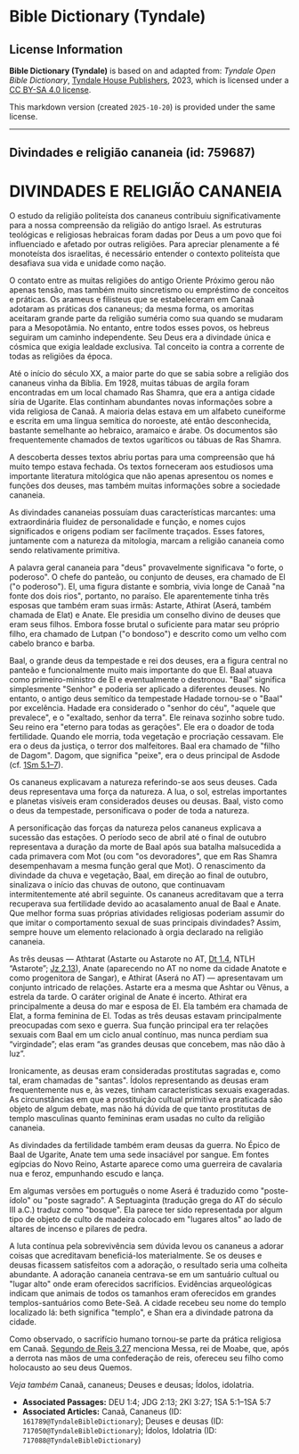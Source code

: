 # Bible Dictionary (Tyndale)

## License Information

**Bible Dictionary (Tyndale)** is based on and adapted from: _Tyndale Open Bible Dictionary_, [Tyndale House Publishers](https://tyndaleopenresources.com/), 2023, which is licensed under a [CC BY-SA 4.0 license](https://creativecommons.org/licenses/by-sa/4.0/legalcode.en).

This markdown version (created `2025-10-20`) is provided under the same license.



--------------------------------

## Divindades e religião cananeia (id: 759687)

DIVINDADES E RELIGIÃO CANANEIA
==============================

O estudo da religião politeísta dos cananeus contribuiu significativamente para a nossa compreensão da religião do antigo Israel. As estruturas teológicas e religiosas hebraicas foram dadas por Deus a um povo que foi influenciado e afetado por outras religiões. Para apreciar plenamente a fé monoteísta dos israelitas, é necessário entender o contexto politeísta que desafiava sua vida e unidade como nação.

O contato entre as muitas religiões do antigo Oriente Próximo gerou não apenas tensão, mas também muito sincretismo ou empréstimo de conceitos e práticas. Os arameus e filisteus que se estabeleceram em Canaã adotaram as práticas dos cananeus; da mesma forma, os amoritas aceitaram grande parte da religião suméria como sua quando se mudaram para a Mesopotâmia. No entanto, entre todos esses povos, os hebreus seguiram um caminho independente. Seu Deus era a divindade única e cósmica que exigia lealdade exclusiva. Tal conceito ia contra a corrente de todas as religiões da época.

Até o início do século XX, a maior parte do que se sabia sobre a religião dos cananeus vinha da Bíblia. Em 1928, muitas tábuas de argila foram encontradas em um local chamado Ras Shamra, que era a antiga cidade síria de Ugarite. Elas continham abundantes novas informações sobre a vida religiosa de Canaã. A maioria delas estava em um alfabeto cuneiforme e escrita em uma língua semítica do noroeste, até então desconhecida, bastante semelhante ao hebraico, aramaico e árabe. Os documentos são frequentemente chamados de textos ugaríticos ou tábuas de Ras Shamra.

A descoberta desses textos abriu portas para uma compreensão que há muito tempo estava fechada. Os textos forneceram aos estudiosos uma importante literatura mitológica que não apenas apresentou os nomes e funções dos deuses, mas também muitas informações sobre a sociedade cananeia.

As divindades cananeias possuíam duas características marcantes: uma extraordinária fluidez de personalidade e função, e nomes cujos significados e origens podiam ser facilmente traçados. Esses fatores, juntamente com a natureza da mitologia, marcam a religião cananeia como sendo relativamente primitiva.

A palavra geral cananeia para "deus" provavelmente significava "o forte, o poderoso". O chefe do panteão, ou conjunto de deuses, era chamado de El ("o poderoso"). El, uma figura distante e sombria, vivia longe de Canaã "na fonte dos dois rios", portanto, no paraíso. Ele aparentemente tinha três esposas que também eram suas irmãs: Astarte, Athirat (Aserá, também chamada de Elat) e Anate. Ele presidia um conselho divino de deuses que eram seus filhos. Embora fosse brutal o suficiente para matar seu próprio filho, era chamado de Lutpan ("o bondoso") e descrito como um velho com cabelo branco e barba.

Baal, o grande deus da tempestade e rei dos deuses, era a figura central no panteão e funcionalmente muito mais importante do que El. Baal atuava como primeiro\-ministro de El e eventualmente o destronou. "Baal" significa simplesmente "Senhor" e poderia ser aplicado a diferentes deuses. No entanto, o antigo deus semítico da tempestade Hadade tornou\-se o "Baal" por excelência. Hadade era considerado o "senhor do céu", "aquele que prevalece", e o "exaltado, senhor da terra". Ele reinava sozinho sobre tudo. Seu reino era "eterno para todas as gerações". Ele era o doador de toda fertilidade. Quando ele morria, toda vegetação e procriação cessavam. Ele era o deus da justiça, o terror dos malfeitores. Baal era chamado de "filho de Dagom". Dagom, que significa "peixe", era o deus principal de Asdode (cf. [1Sm 5\.1–7](https://ref.ly/1Sam5:1-1Sam5:7)).

Os cananeus explicavam a natureza referindo\-se aos seus deuses. Cada deus representava uma força da natureza. A lua, o sol, estrelas importantes e planetas visíveis eram considerados deuses ou deusas. Baal, visto como o deus da tempestade, personificava o poder de toda a natureza.

A personificação das forças da natureza pelos cananeus explicava a sucessão das estações. O período seco de abril até o final de outubro representava a duração da morte de Baal após sua batalha malsucedida a cada primavera com Mot (ou com "os devoradores", que em Ras Shamra desempenhavam a mesma função geral que Mot). O renascimento da divindade da chuva e vegetação, Baal, em direção ao final de outubro, sinalizava o início das chuvas de outono, que continuavam intermitentemente até abril seguinte. Os cananeus acreditavam que a terra recuperava sua fertilidade devido ao acasalamento anual de Baal e Anate. Que melhor forma suas próprias atividades religiosas poderiam assumir do que imitar o comportamento sexual de suas principais divindades? Assim, sempre houve um elemento relacionado à orgia declarado na religião cananeia.

As três deusas — Athtarat (Astarte ou Astarote no AT, [Dt 1\.4](https://ref.ly/Deut1:4), NTLH “Astarote”; [Jz 2\.13](https://ref.ly/Judg2:13)), Anate (aparecendo no AT no nome da cidade Anatote e como progenitora de Sangar), e Athirat (Aserá no AT) — apresentavam um conjunto intricado de relações. Astarte era a mesma que Ashtar ou Vênus, a estrela da tarde. O caráter original de Anate é incerto. Athirat era principalmente a deusa do mar e esposa de El. Ela também era chamada de Elat, a forma feminina de El. Todas as três deusas estavam principalmente preocupadas com sexo e guerra. Sua função principal era ter relações sexuais com Baal em um ciclo anual contínuo, mas nunca perdiam sua “virgindade”; elas eram “as grandes deusas que concebem, mas não dão à luz”.

Ironicamente, as deusas eram consideradas prostitutas sagradas e, como tal, eram chamadas de "santas". Ídolos representando as deusas eram frequentemente nus e, às vezes, tinham características sexuais exageradas. As circunstâncias em que a prostituição cultual primitiva era praticada são objeto de algum debate, mas não há dúvida de que tanto prostitutas de templo masculinas quanto femininas eram usadas no culto da religião cananeia.

As divindades da fertilidade também eram deusas da guerra. No Épico de Baal de Ugarite, Anate tem uma sede insaciável por sangue. Em fontes egípcias do Novo Reino, Astarte aparece como uma guerreira de cavalaria nua e feroz, empunhando escudo e lança.

Em algumas versões em português o nome Aserá é traduzido como "poste\-ídolo" ou "poste sagrado". A Septuaginta (tradução grega do AT do século III a.C.) traduz como "bosque". Ela parece ter sido representada por algum tipo de objeto de culto de madeira colocado em "lugares altos" ao lado de altares de incenso e pilares de pedra.

A luta contínua pela sobrevivência sem dúvida levou os cananeus a adorar coisas que acreditavam beneficiá\-los materialmente. Se os deuses e deusas ficassem satisfeitos com a adoração, o resultado seria uma colheita abundante. A adoração cananeia centrava\-se em um santuário cultual ou "lugar alto" onde eram oferecidos sacrifícios. Evidências arqueológicas indicam que animais de todos os tamanhos eram oferecidos em grandes templos\-santuários como Bete\-Seã. A cidade recebeu seu nome do templo localizado lá: beth significa "templo", e Shan era a divindade patrona da cidade.

Como observado, o sacrifício humano tornou\-se parte da prática religiosa em Canaã. [Segundo de Reis 3\.27](https://ref.ly/2Kgs3:27) menciona Messa, rei de Moabe, que, após a derrota nas mãos de uma confederação de reis, ofereceu seu filho como holocausto ao seu deus Quemos.

*Veja também* Canaã, cananeus; Deuses e deusas; Ídolos, idolatria.

* **Associated Passages:** DEU 1:4; JDG 2:13; 2KI 3:27; 1SA 5:1–1SA 5:7
* **Associated Articles:** Canaã, Cananeus (ID: `161789@TyndaleBibleDictionary`); Deuses e deusas (ID: `717050@TyndaleBibleDictionary`); Ídolos, Idolatria (ID: `717088@TyndaleBibleDictionary`)

